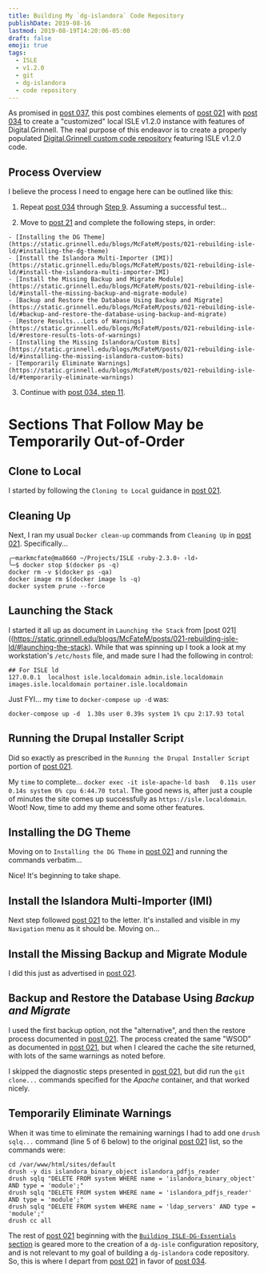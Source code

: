 ```yaml
---
title: Building My `dg-islandora` Code Repository
publishDate: 2019-08-16
lastmod: 2019-08-19T14:20:06-05:00
draft: false
emoji: true
tags:
  - ISLE
  - v1.2.0
  - git
  - dg-islandora
  - code repository
---
```


As promised in [post 037](https://static.grinnell.edu/blogs/McFateM/posts/037-migrating-dg-to-isle-1.2.0-ld/), this post combines elements of [post 021](https://static.grinnell.edu/blogs/McFateM/posts/021-rebuilding-isle-ld/) with [post 034](https://static.grinnell.edu/blogs/McFateM/posts/034-building-isle-1.2.0-ld/) to create a "customized" local ISLE v1.2.0 instance with features of Digital.Grinnell.  The real purpose of this endeavor is to create a properly populated [Digital.Grinnell custom code repository](https://github.com/DigitalGrinnell/dg-islandora) featuring ISLE v1.2.0 code.

## Process Overview
I believe the process I need to engage here can be outlined like this:

  1. Repeat [post 034](https://static.grinnell.edu/blogs/McFateM/posts/034-building-isle-1.2.0-ld/) through [Step 9](https://static.grinnell.edu/blogs/McFateM/posts/034-building-isle-1.2.0-ld/#step-9-test-the-site). Assuming a successful test...

  2. Move to [post 21](https://static.grinnell.edu/blogs/McFateM/posts/021-rebuilding-isle-ld/) and complete the following steps, in order:

    - [Installing the DG Theme](https://static.grinnell.edu/blogs/McFateM/posts/021-rebuilding-isle-ld/#installing-the-dg-theme)
    - [Install the Islandora Multi-Importer (IMI)](https://static.grinnell.edu/blogs/McFateM/posts/021-rebuilding-isle-ld/#install-the-islandora-multi-importer-IMI)
    - [Install the Missing Backup and Migrate Module](https://static.grinnell.edu/blogs/McFateM/posts/021-rebuilding-isle-ld/#install-the-missing-backup-and-migrate-module)
    - [Backup and Restore the Database Using Backup and Migrate](https://static.grinnell.edu/blogs/McFateM/posts/021-rebuilding-isle-ld/#backup-and-restore-the-database-using-backup-and-migrate)
    - [Restore Results...Lots of Warnings](https://static.grinnell.edu/blogs/McFateM/posts/021-rebuilding-isle-ld/#restore-results-lots-of-warnings)
    - [Installing the Missing Islandora/Custom Bits](https://static.grinnell.edu/blogs/McFateM/posts/021-rebuilding-isle-ld/#installing-the-missing-islandora-custom-bits)
    - [Temporarily Eliminate Warnings](https://static.grinnell.edu/blogs/McFateM/posts/021-rebuilding-isle-ld/#temporarily-eliminate-warnings)  


  3. Continue with [post 034, step 11](https://static.grinnell.edu/blogs/McFateM/posts/034-building-isle-1.2.0-ld/#step-11-check-in-the-newly-created-drupal-islandora-site-code-to-a-git-repository).

# Sections That Follow May be Temporarily Out-of-Order

## Clone to Local
I started by following the `Cloning to Local` guidance in [post 021](https://static.grinnell.edu/blogs/McFateM/posts/021-rebuilding-isle-ld/#clone-to-local).

## Cleaning Up
Next, I ran my usual `Docker clean-up` commands from `Cleaning Up` in [post 021](https://static.grinnell.edu/blogs/McFateM/posts/021-rebuilding-isle-ld/#cleaning-up).  Specifically...

```
╭─markmcfate@ma8660 ~/Projects/ISLE ‹ruby-2.3.0› ‹ld›
╰─$ docker stop $(docker ps -q)
docker rm -v $(docker ps -qa)
docker image rm $(docker image ls -q)
docker system prune --force
```

## Launching the Stack
I started it all up as document in `Launching the Stack` from [post 021]((https://static.grinnell.edu/blogs/McFateM/posts/021-rebuilding-isle-ld/#launching-the-stack). While that was spinning up I took a look at my workstation's `/etc/hosts` file, and made sure I had the following in control:

```
## For ISLE ld
127.0.0.1  localhost isle.localdomain admin.isle.localdomain images.isle.localdomain portainer.isle.localdomain
```
Just FYI... my `time` to `docker-compose up -d` was:
```
docker-compose up -d  1.30s user 0.39s system 1% cpu 2:17.93 total
```
## Running the Drupal Installer Script
Did so exactly as prescribed in the `Running the Drupal Installer Script` portion of [post 021](https://static.grinnell.edu/blogs/McFateM/posts/021-rebuilding-isle-ld/#running-the-drupal-installer-script).

My `time` to complete... `docker exec -it isle-apache-ld bash   0.11s user 0.14s system 0% cpu 6:44.70 total`.  The good news is, after just a couple of minutes the site comes up successfully as `https://isle.localdomain`.  Woot!  Now, time to add my theme and some other features.

## Installing the DG Theme
Moving on to `Installing the DG Theme` in [post 021](https://static.grinnell.edu/blogs/McFateM/posts/021-rebuilding-isle-ld/#installing-the-dg-theme) and running the commands verbatim...

Nice!  It's beginning to take shape.

## Install the Islandora Multi-Importer (IMI)
Next step followed [post 021](https://static.grinnell.edu/blogs/McFateM/posts/021-rebuilding-isle-ld/#install-the-islandora-multi-importer-imi) to the letter.  It's installed and visible in my `Navigation` menu as it should be.  Moving on...

## Install the Missing Backup and Migrate Module
I did this just as advertised in [post 021](https://static.grinnell.edu/blogs/McFateM/posts/021-rebuilding-isle-ld/#install-the-missing-backup-and-migrate-module).

## Backup and Restore the Database Using _Backup and Migrate_
I used the first backup option, not the "alternative", and then the restore process documented in [post 021](https://static.grinnell.edu/blogs/McFateM/posts/021-rebuilding-isle-ld/#backup-and-restore-the-database-using-backup-and-migrate). The process created the same "WSOD" as documented in [post 021](https://static.grinnell.edu/blogs/McFateM/posts/021-rebuilding-isle-ld/#Restore-results-lots-of-warnings), but when I cleared the cache the site returned, with lots of the same warnings as noted before.

I skipped the diagnostic steps presented in [post 021](https://static.grinnell.edu/blogs/McFateM/posts/021-rebuilding-isle-ld/#installing-the-missing-islandora-custom-bits), but did run the `git clone...` commands specified for the *Apache* container, and that worked nicely.  

## Temporarily Eliminate Warnings
When it was time to eliminate the remaining warnings I had to add one `drush sqlq...` command (line 5 of 6 below) to the original [post 021](https://static.grinnell.edu/blogs/McFateM/posts/021-rebuilding-isle-ld/#temporarily-eliminate-warnings) list, so the commands were:

```
cd /var/www/html/sites/default
drush -y dis islandora_binary_object islandora_pdfjs_reader
drush sqlq "DELETE FROM system WHERE name = 'islandora_binary_object' AND type = 'module';"
drush sqlq "DELETE FROM system WHERE name = 'islandora_pdfjs_reader' AND type = 'module';"
drush sqlq "DELETE FROM system WHERE name = 'ldap_servers' AND type = 'module';"
drush cc all

```

The rest of [post 021](https://static.grinnell.edu/blogs/McFateM/posts/021-rebuilding-isle-ld) beginning with the [`Building ISLE-DG-Essentials` section](https://static.grinnell.edu/blogs/McFateM/posts/021-rebuilding-isle-ld/#building-isle-dg-essentials) is geared more to the creation of a `dg-isle` configuration repository, and is not  relevant to my goal of building a `dg-islandora` code repository.  So, this is where I depart from [post 021](https://static.grinnell.edu/blogs/McFateM/posts/021-rebuilding-isle-ld) in favor of [post 034](https://static.grinnell.edu/blogs/McFateM/posts/034-building-isle-1.2.0-ld/).
